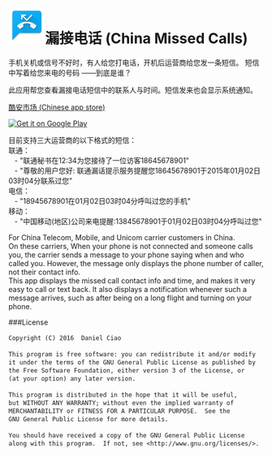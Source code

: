 ![Icon](./app/src/main/res/drawable-hdpi/ic_launcher.png)漏接电话 (China Missed Calls)
=========
手机关机或信号不好时，有人给您打电话，开机后运营商给您发一条短信。
短信中写着给您来电的号码 ——到底是谁？

此应用帮您查看漏接电话短信中的联系人与时间。短信发来也会显示系统通知。

[酷安市场 (Chinese app store)](http://coolapk.com/apk/com.pluscubed.mishuzhushou)

[![Get it on Google Play](http://i.imgur.com/MIXbzVC.png)](https://play.google.com/store/apps/details?id=com.pluscubed.mishuzhushou)  

目前支持三大运营商的以下格式的短信：  
联通：  
&nbsp;&nbsp;&nbsp;- "联通秘书在12:34为您接待了一位访客18645678901"  
&nbsp;&nbsp;&nbsp;- "尊敬的用户您好: 联通漏话提示服务提醒您18645678901于2015年01月02日03时04分联系过您"  
电信：  
&nbsp;&nbsp;&nbsp;- "18945678901在01月02日03时04分呼叫过您的手机"  
移动：  
&nbsp;&nbsp;&nbsp;- "中国移动(地区)公司来电提醒:13845678901于01月02日03时04分呼叫过您"    

For China Telecom, Mobile, and Unicom carrier customers in China.  
On these carriers, When your phone is not connected and someone calls you, the carrier sends a message to your phone saying when and who called you. However, the message only displays the phone number of caller, not their contact info.  
This app displays the missed call contact info and time, and makes it very easy to call or text back. It also displays a notification whenever such a message arrives, such as after being on a long flight and turning on your phone.

###License
```
Copyright (C) 2016  Daniel Ciao

This program is free software: you can redistribute it and/or modify
it under the terms of the GNU General Public License as published by
the Free Software Foundation, either version 3 of the License, or
(at your option) any later version.

This program is distributed in the hope that it will be useful,
but WITHOUT ANY WARRANTY; without even the implied warranty of
MERCHANTABILITY or FITNESS FOR A PARTICULAR PURPOSE.  See the
GNU General Public License for more details.

You should have received a copy of the GNU General Public License
along with this program.  If not, see <http://www.gnu.org/licenses/>.

```
